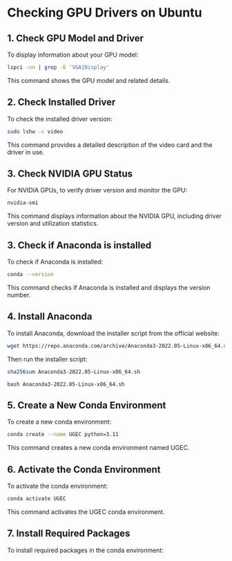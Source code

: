 # Checking GPU Drivers on Ubuntu

## 1. Check GPU Model and Driver
To display information about your GPU model:
```bash
lspci -nn | grep -E 'VGA|Display'
```
This command shows the GPU model and related details.
## 2. Check Installed Driver
To check the installed driver version:
```bash
sudo lshw -c video
```
This command provides a detailed description of the video card and the driver in use.
## 3. Check NVIDIA GPU Status
For NVIDIA GPUs, to verify driver version and monitor the GPU:
```bash
nvidia-smi
```
This command displays information about the NVIDIA GPU, including driver version and utilization statistics.
## 3. Check if Anaconda is installed
To check if Anaconda is installed:
```bash
conda --version
```
This command checks if Anaconda is installed and displays the version number.
## 4. Install Anaconda
To install Anaconda, download the installer script from the official website:
```bash
wget https://repo.anaconda.com/archive/Anaconda3-2022.05-Linux-x86_64.sh
```
Then run the installer script:
```bash
sha256sum Anaconda3-2022.05-Linux-x86_64.sh
```
```
bash Anaconda3-2022.05-Linux-x86_64.sh
```
## 5. Create a New Conda Environment
To create a new conda environment:
```bash
conda create --name UGEC python=3.11
```
This command creates a new conda environment named UGEC.
## 6. Activate the Conda Environment
To activate the conda environment:
```bash
conda activate UGEC 
```
This command activates the UGEC conda environment.
## 7. Install Required Packages
To install required packages in the conda environment:
```bash